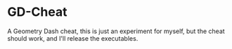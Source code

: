 # GD-Cheat
A Geometry Dash cheat, this is just an experiment for myself, but the cheat should work, and I'll release the executables.
